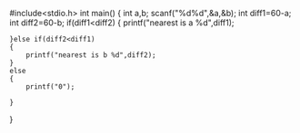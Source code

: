 #include<stdio.h>
int main()
{
    int a,b;
    scanf("%d%d",&a,&b);
    int diff1=60-a;
    int diff2=60-b;
    if(diff1<diff2)
    {
        printf("nearest is a %d",diff1);
        
    }else if(diff2<diff1)
    {
        printf("nearest is b %d",diff2);
    }
    else
    {
        printf("0");
        
    }
    
}
